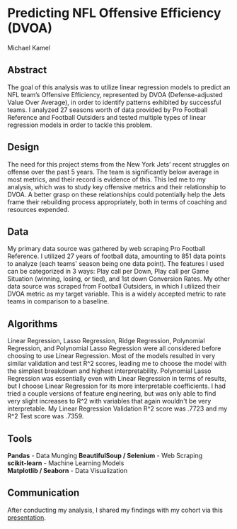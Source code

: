 # Predicting NFL Offensive Efficiency (DVOA)
Michael Kamel

## Abstract
The goal of this analysis was to utilize linear regression models to predict an NFL team’s Offensive Efficiency, represented by DVOA (Defense-adjusted Value Over Average), in order to identify patterns exhibited by successful teams. I analyzed 27 seasons worth of data provided by Pro Football Reference and Football Outsiders and tested multiple types of linear regression models in order to tackle this problem.

## Design
The need for this project stems from the New York Jets’ recent struggles on offense over the past 5 years. The team is significantly below average in most metrics, and their record is evidence of this. This led me to my analysis, which was to study key offensive metrics and their relationship to DVOA. A better grasp on these relationships could potentially help the Jets frame their rebuilding process appropriately, both in terms of coaching and resources expended. 

## Data
My primary data source was gathered by web scraping Pro Football Reference. I utilized 27 years of football data, amounting to 851 data points to analyze (each teams' season being one data point). The features I used can be categorized in 3 ways: Play call per Down, Play call per Game Situation (winning, losing, or tied), and 1st down Conversion Rates. My other data source was scraped from Football Outsiders, in which I utilized their DVOA metric as my target variable. This is a widely accepted metric to rate teams in comparison to a baseline. 

## Algorithms
Linear Regression, Lasso Regression, Ridge Regression, Polynomial Regression, and Polynomial Lasso Regression were all considered before choosing to use Linear Regression. Most of the models resulted in very similar validation and test R^2 scores, leading me to choose the model with the simplest breakdown and highest interpretability. Polynomial Lasso Regression was essentially even with Linear Regression in terms of results, but I choose Linear Regression for its more interpretable coefficients. I had tried a couple versions of feature engineering, but was only able to find very slight increases to R^2 with variables that again wouldn't be very interpretable. My Linear Regression Validation R^2 score was .7723 and my R^2 Test score was .7359.

## Tools
**Pandas** - Data Munging
**BeautifulSoup / Selenium** - Web Scraping  
**scikit-learn** - Machine Learning Models  
**Matplotlib / Seaborn** - Data Visualization

## Communication
After conducting my analysis, I shared my findings with my cohort via this [presentation](https://github.com/mkamel96/LR-Project/blob/main/Final%20Project%20Deliverable/LR%20Project%20Presentation.pdf).
